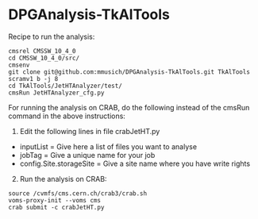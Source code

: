 # DPGAnalysis-TkAlTools

Recipe to run the analysis:

```
cmsrel CMSSW_10_4_0
cd CMSSW_10_4_0/src/
cmsenv
git clone git@github.com:mmusich/DPGAnalysis-TkAlTools.git TkAlTools
scramv1 b -j 8
cd TkAlTools/JetHTAnalyzer/test/
cmsRun JetHTAnalyzer_cfg.py

```

For running the analysis on CRAB, do the following instead of the cmsRun command in the above instructions:

1. Edit the following lines in file crabJetHT.py
  - inputList = Give here a list of files you want to analyse
  - jobTag = Give a unique name for your job
  - config.Site.storageSite = Give a site name where you have write rights

2. Run the analysis on CRAB:
  ```
  source /cvmfs/cms.cern.ch/crab3/crab.sh
  voms-proxy-init --voms cms
  crab submit -c crabJetHT.py
  ```
